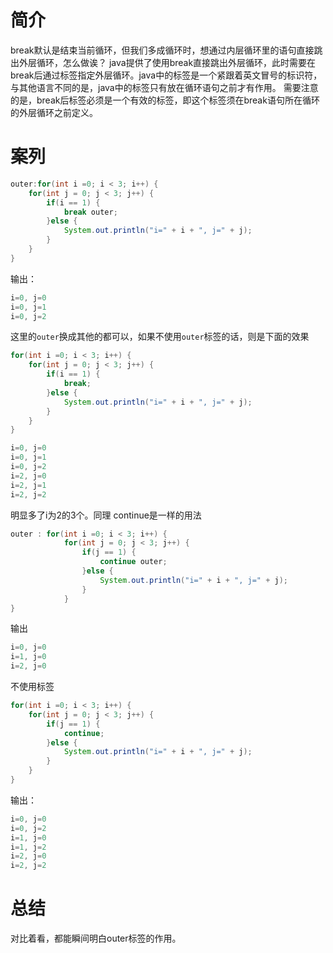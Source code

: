 # 简介
break默认是结束当前循环，但我们多成循环时，想通过内层循环里的语句直接跳出外层循环，怎么做诶？
java提供了使用break直接跳出外层循环，此时需要在break后通过标签指定外层循环。java中的标签是一个紧跟着英文冒号的标识符，与其他语言不同的是，java中的标签只有放在循环语句之前才有作用。
需要注意的是，break后标签必须是一个有效的标签，即这个标签须在break语句所在循环的外层循环之前定义。

# 案列
```java
outer:for(int i =0; i < 3; i++) {
    for(int j = 0; j < 3; j++) {
        if(i == 1) {
        	break outer;
        }else {
        	System.out.println("i=" + i + ", j=" + j);
        }
    }
}
```
输出：
```java
i=0, j=0
i=0, j=1
i=0, j=2
```
这里的`outer`换成其他的都可以，如果不使用`outer`标签的话，则是下面的效果
```java
for(int i =0; i < 3; i++) {
    for(int j = 0; j < 3; j++) {
        if(i == 1) {
            break;
        }else {
            System.out.println("i=" + i + ", j=" + j);
        }
    }
}
```
```java
i=0, j=0
i=0, j=1
i=0, j=2
i=2, j=0
i=2, j=1
i=2, j=2
```
明显多了i为2的3个。同理 continue是一样的用法
```java
outer : for(int i =0; i < 3; i++) {
			for(int j = 0; j < 3; j++) {
				if(j == 1) {
					continue outer;
				}else {
					System.out.println("i=" + i + ", j=" + j);
				}
			}
}
```
输出
```java
i=0, j=0
i=1, j=0
i=2, j=0
```
不使用标签
```java
for(int i =0; i < 3; i++) {
    for(int j = 0; j < 3; j++) {
        if(j == 1) {
            continue;
        }else {
            System.out.println("i=" + i + ", j=" + j);
        }
    }
}

```
输出：

```java
i=0, j=0
i=0, j=2
i=1, j=0
i=1, j=2
i=2, j=0
i=2, j=2
```

# 总结
对比着看，都能瞬间明白outer标签的作用。